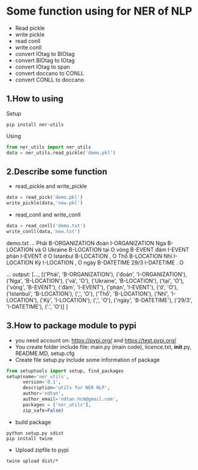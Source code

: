 # Some function using for NER of NLP
- Read pickle
- write pickle
- read conll
- write conll
- convert IOtag to BIOtag
- convert BIOtag to IOtag
- convert IOtag to span
- convert doccano to CONLL
- convert CONLL to doccano

## 1.How to using 
Setup
```
pip install ner-utils
```
Using
```python
from ner_utils import ner_utils
data = ner_utils.read_pickle('demo.pkl')
```
## 2.Describe some function
- read_pickle and write_pickle
```python
data = read_pick('demo.pkl')
write_pickle(data,'new.pkl')
```

- read_conll and write_conll
```python
data = read_conll('demo.txt')
write_conll(data,'new.txt')
```
demo.txt
...
Phái	B-ORGANIZATION
đoàn	I-ORGANIZATION
Nga	B-LOCATION
và	O
Ukraine	B-LOCATION
tại	O
vòng	B-EVENT
đám	I-EVENT
phán	I-EVENT
ở	O
Istanbul	B-LOCATION
,	O
Thổ	B-LOCATION
Nhĩ	I-LOCATION
Kỳ	I-LOCATION
,	O
ngày	B-DATETIME
29/3	I-DATETIME
.	O

...
output: 
[...,
[('Phái', 'B-ORGANIZATION'),
 ('đoàn', 'I-ORGANIZATION'),
 ('Nga', 'B-LOCATION'),
 ('và', 'O'),
 ('Ukraine', 'B-LOCATION'),
 ('tại', 'O'),
 ('vòng', 'B-EVENT'),
 ('đám', 'I-EVENT'),
 ('phán', 'I-EVENT'),
 ('ở', 'O'),
 ('Istanbul', 'B-LOCATION'),
 (',', 'O'),
 ('Thổ', 'B-LOCATION'),
 ('Nhĩ', 'I-LOCATION'),
 ('Kỳ', 'I-LOCATION'),
 (',', 'O'),
 ('ngày', 'B-DATETIME'),
 ('29/3', 'I-DATETIME'),
 ('.', 'O')]
 ]
## 3.How to package module to pypi
- you need account on: https://pypi.org/ and  https://test.pypi.org/
- You create folder include file: main.py (main code), licence.txt, __init__.py, README.MD, setup.cfg
- Create file setup.py include some information of package
```python
from setuptools import setup, find_packages
setup(name='ner_utils',
      version='0.1',
      description='utils for NER NLP',
      author='ndtan',
      author_email='ndtan.hcm@gmail.com',
      packages = ['ner_utils'],
      zip_safe=False)
```
- build package
```
python setup.py sdist
pip install twine
```
- Upload zipfile to pypi
```
twine upload dist/*

```
